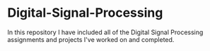 # Digital-Signal-Processing
In this repository I have included all of the Digital Signal Processing assignments and projects I've worked on and completed.
